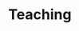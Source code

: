 ---
title: Teaching
summary: Courses I have taught
type: landing

cascade:
  - _target:
      kind: page
    params:
      show_breadcrumb: true

sections:
  - block: collection
    id: teaching
    content:
      title: Teaching
      text: >
        I taught in the Math Department at Western Washington University for 6 years (2014-2019). 
        Here is a list of courses I taught:
        
        - **MATH 112**: Algebra

        - **MATH 114**: Precalculus 1

        - **MATH 115**: Precalculus 2

        - **MATH 118**: Accelerated Precalculus

        - **MATH 124**: Calculus 1

        - **MATH 125**: Calculus 2

        - **MATH 224**: Multivariable Calculus 1

        - **MATH 309**: Proofs in Discrete Math
        
        - **Math&141**: Precalculus 1

      filters:
        folders:
          - teaching
    design:
      date_format: '2006'
      view: article-grid
      fill_image: false
      columns: 3
---
